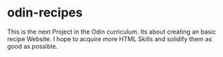 # odin-recipes
This is the next Project in the Odin curriculum. Its about creating an basic recipe Website. I hope to acquire more HTML Skills and solidify them as good as possible.